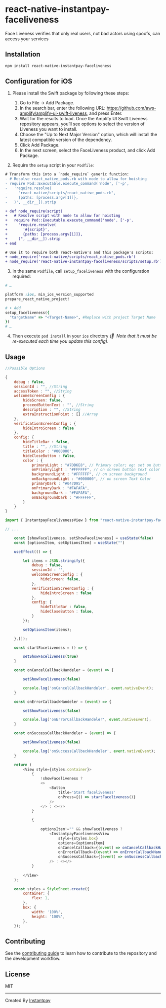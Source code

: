 # react-native-instantpay-faceliveness

Face Liveness verifies that only real users, not bad actors using spoofs, can access your services

## Installation

```sh
npm install react-native-instantpay-faceliveness
```

## Configuration for iOS

1. Please install the Swift package by following these steps:

    1. Go to File -> Add Package.
    2. In the search bar, enter the following URL: https://github.com/aws-amplify/amplify-ui-swift-liveness, and press Enter.
    3. Wait for the results to load. Once the Amplify UI Swift Liveness repository appears, you’ll see options to select the version of Liveness you want to install.
    4. Choose the "Up to Next Major Version" option, which will install the latest compatible version of the dependency.
    5. Click Add Package.
    6. In the next screen, select the FaceLiveness product, and click Add Package.

2. Require the `setup` script in your `Podfile`:

```diff
# Transform this into a `node_require` generic function:
- # Resolve react_native_pods.rb with node to allow for hoisting
- require Pod::Executable.execute_command('node', ['-p',
-   'require.resolve(
-     "react-native/scripts/react_native_pods.rb",
-     {paths: [process.argv[1]]},
-   )', __dir__]).strip

+ def node_require(script)
+   # Resolve script with node to allow for hoisting
+   require Pod::Executable.execute_command('node', ['-p',
+     "require.resolve(
+       '#{script}',
+       {paths: [process.argv[1]]},
+     )", __dir__]).strip
+ end

# Use it to require both react-native's and this package's scripts:
+ node_require('react-native/scripts/react_native_pods.rb')
+ node_require('react-native-instantpay-faceliveness/scripts/setup.rb')
```

3. In the same `Podfile`, call `setup_faceliveness` with the configuration required:

```ruby
# …

platform :ios, min_ios_version_supported
prepare_react_native_project!

# ⬇️ Add 
setup_faceliveness({
  "targetName" => "<Target-Name>", #Replace with project Target Name
})
# …
```

4. Then execute `pod install` in your `ios` directory _(📌  Note that it must be re-executed each time you update this config)_.

## Usage

```js
//Possible Options

{
    debug : false,
    sessionId : "", //String
    accessToken : "", //String
    welcomeScreenConfig : {
        hideScreen: false,
        proceedButtonText : "", //String
        description : "", //String
        extraInstructionPoint : [] //Array
    },
    verificationScreenConfig : {
        hideIntroScreen : false
    },
    config: {
        hideTitleBar : false,
        title : "", //String
        titleColor : "#000000", 
        hideCloseButton : false,
        color : {
            primaryLight : "#7DD6E8", // Primary color; eg: set on button color background
            onPrimaryLight : "#FFFFFF", // on screen button text color
            backgroundLight : "#FFFFFF", // on screen background
            onBackgroundLight : "#000000", // on screen Text Color
            primaryDark : "#047D95",
            onPrimaryDark : "#FAFAFA",
            backgroundDark : "#FAFAFA",
            onBackgroundDark : "#FFFFFF",
        }
    }
}

```

```js
import { InstantpayFacelivenessView } from "react-native-instantpay-faceliveness";

// ...

    const [showFaceliveness, setShowFaceliveness] = useState(false)
    const [optionsItem, setOptionsItem] = useState("")

    useEffect(() => {

        let items = JSON.stringify({
            debug : false,
            sessionId : '',
            welcomeScreenConfig : {
                hideScreen: false,
            },
            verificationScreenConfig : {
                hideIntroScreen : false
            },
            config: {
                hideTitleBar : false,
                hideCloseButton : false,
            }
        });

        setOptionsItem(items);

    },[]);

    const startFaceliveness = () => {

        setShowFaceliveness(true)
    }

    const onCancelCallbackHandeler = (event) => {

        setShowFaceliveness(false)

        console.log('onCancelCallbackHandeler', event.nativeEvent);
    }

    const onErrorCallbackHandeler = (event) => {

        setShowFaceliveness(false)

        console.log('onErrorCallbackHandeler', event.nativeEvent);
    }

    const onSuccessCallbackHandeler = (event) => {

        setShowFaceliveness(false)

        console.log('onSuccessCallbackHandeler', event.nativeEvent);
    }

    return (
        <View style={styles.container}>
            {
                !showFaceliveness ? 
                <>
                    <Button
                        title='Start faceliveness'
                        onPress={() => startFaceliveness()}
                    />
                </> : <></>
            }

            {
                
                optionsItem!="" && showFaceliveness ?
                    <InstantpayFacelivenessView 
                        style={styles.box}
                        options={optionsItem}
                        onCancelCallback={(event) => onCancelCallbackHandeler(event)}
                        onErrorCallback={(event) => onErrorCallbackHandeler(event)}
                        onSuccessCallback={(event) => onSuccessCallbackHandeler(event)}
                    /> : <></>
            }
            
        </View>
    );

    const styles = StyleSheet.create({
        container: {
            flex: 1,
        },
        box: {
            width: '100%',
            height: '100%',
        },
    });
```

## Contributing

See the [contributing guide](CONTRIBUTING.md) to learn how to contribute to the repository and the development workflow.

## License

MIT

---

Created By [Instantpay](https://www.instantpay.in)